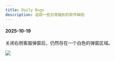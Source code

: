 ```yaml
---
title: Daily Bugs
description: 追踪一些日常碰到的软件缺陷
---
```


#### 2025-10-19

关闭右侧客服弹窗后，仍然存在一个白色的弹窗区域。

![](https://mgear-image.oss-cn-shanghai.aliyuncs.com/image/other/PixPin_2025-10-19_13-04-39.png)
